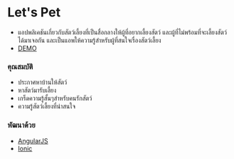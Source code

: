# Let's Pet

  * แอปพลิเคชันเกี่ยวกับสัตว์เลี้ยงที่เป็นสื่อกลางให้ผู้ที่อยากเลี้ยงสัตว์ และผู้ที่ไม่พร้อมที่จะเลี้ยงสัตว์ได้มาเจอกัน และเป็นแอพให้ความรู้สำหรับผู้ที่สนใจเรื่องสัตว์เลี้ยง
  * [DEMO](https://zugetor.github.io/lets-pet/)

### คุณสมบัติ

  * ประกาศหาบ้านให้สัตว์
  * หาสัตว์มารับเลี้ยง
  * เกร็ดความรู้สั้นๆสำหรับคนรักสัตว์
  * ความรู้สัตว์เลี้ยงที่น่าสนใจ

### พัฒนาด้วย

* [AngularJS](https://angular.io/)
* [Ionic](https://ionicframework.com/)

